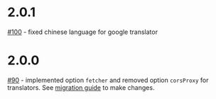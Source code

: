 # 2.0.1

[#100](https://github.com/translate-tools/core/issues/100) - fixed chinese language for google translator

# 2.0.0

[#90](https://github.com/translate-tools/core/issues/90) - implemented option `fetcher` and removed option `corsProxy` for translators. See [migration guide](https://github.com/translate-tools/core/blob/master/docs/migrations/migration-v2.md) to make changes.

